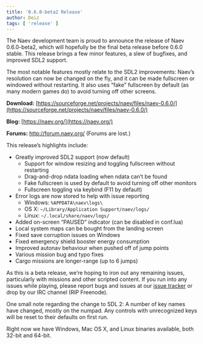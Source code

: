 ```yaml
---
title: '0.6.0-beta2 Release'
author: Deiz
tags: [ 'release' ]
---
```


The Naev development team is proud to announce the release of Naev 0.6.0-beta2, which will hopefully be the final beta release before 0.6.0 stable. This release brings a few minor features, a slew of bugfixes, and improved SDL2 support.

The most notable features mostly relate to the SDL2 improvements: Naev’s resolution can now be changed on the fly, and it can be made fullscreen or windowed without restarting. It also uses “fake” fullscreen by default (as many modern games do) to avoid turning off other screens.

**Download:** [https://sourceforge.net/projects/naev/files/naev-0.6.0/](https://sourceforge.net/projects/naev/files/naev-0.6.0/)

**Blog:** [https://naev.org/](https://naev.org/)

**Forums:** http://forum.naev.org/ (Forums are lost.)

This release’s highlights include:

  * Greatly improved SDL2 support (now default)
    * Support for window resizing and toggling fullscreen without restarting
    * Drag-and-drop ndata loading when ndata can’t be found
    * Fake fullscreen is used by default to avoid turning off other monitors
    * Fullscreen toggling via keybind (F11 by default)
  * Error logs are now stored to help with issue reporting
    * Windows: `%APPDATA\naev\logs\`
    * OS X: `~/Library/Application Support/naev/logs/`
    * Linux: `~/.local/share/naev/logs/`
  * Added on-screen “PAUSED” indicator (can be disabled in conf.lua)
  * Local system maps can be bought from the landing screen
  * Fixed save corruption issues on Windows
  * Fixed emergency shield booster energy consumption
  * Improved autonav behaviour when pushed off of jump points
  * Various mission bug and typo fixes
  * Cargo missions are longer-range (up to 6 jumps)

As this is a beta release, we’re hoping to iron out any remaining issues, particularly with missions and other scripted content. If you run into any issues while playing, please report bugs and issues at our [issue tracker](https://github.com/naev/naev/issues) or drop by our IRC channel (RIP Freenode).

One small note regarding the change to SDL 2: A number of key names have changed, mostly on the numpad. Any controls with unrecognized keys will be reset to their defaults on first run.

Right now we have Windows, Mac OS X, and Linux binaries available, both 32-bit and 64-bit.
